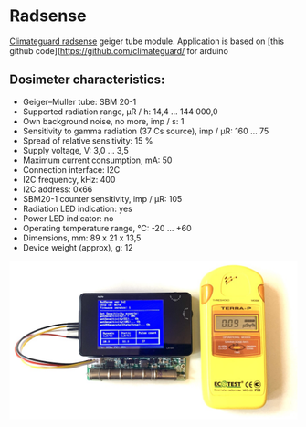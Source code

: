 Radsense
===========

[Climateguard radsense](https://climateguard.ru/) geiger tube module. Application is based on [this github code](https://github.com/climateguard/ for arduino

## Dosimeter characteristics:
- Geiger–Muller tube: SBM 20-1
- Supported radiation range, μR / h: 14,4 ... 144 000,0
- Own background noise, no more, imp / s: 1
- Sensitivity to gamma radiation (37 Cs source), imp / μR: 160 … 75
- Spread of relative sensitivity: 15 %
- Supply voltage, V: 3,0 ... 3,5
- Maximum current consumption, mA: 50
- Connection interface: I2C
- I2C frequency, kHz: 400
- I2C address: 0x66
- SBM20-1 counter sensitivity, imp / μR: 105
- Radiation LED indication: yes
- Power LED indicator: no
- Operating temperature range, °C: -20 ... +60
- Dimensions, mm: 89 х 21 х 13,5
- Device weight (approx), g: 12


![Readme](readme.jpg)